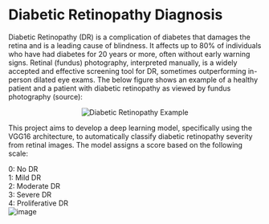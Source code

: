 # Diabetic Retinopathy Diagnosis
Diabetic Retinopathy (DR) is a complication of diabetes that damages the retina and is a leading cause of blindness. It affects up to 80% of individuals who have had diabetes for 20 years or more, often without early warning signs. Retinal (fundus) photography, interpreted manually, is a widely accepted and effective screening tool for DR, sometimes outperforming in-person dilated eye exams. The below figure shows an example of a healthy patient and a patient with diabetic retinopathy as viewed by fundus photography (source):
<p align="center">
  <img src="https://github.com/user-attachments/assets/c9c869c1-be1c-41a7-ae13-187c84be9714" alt="Diabetic Retinopathy Example"/>
</p>

This project aims to develop a deep learning model, specifically using the VGG16 architecture, to automatically classify diabetic retinopathy severity from retinal images. The model assigns a score based on the following scale:

0: No DR \
1: Mild DR \
2: Moderate DR \
3: Severe DR \
4: Proliferative DR \
![image](https://github.com/user-attachments/assets/25744839-c665-40ee-8b13-4755af95160f)
